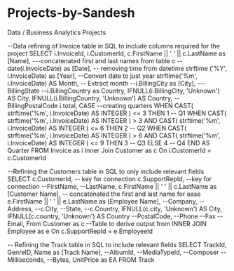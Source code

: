 # Projects-by-Sandesh
Data / Business Analytics Projects

--Data refining of Invoice table in SQL to include columns required for the project
SELECT 
  i.InvoiceId, 
  i.CustomerId, 
  c.FirstName || ' ' || c.LastName as [Name], 
  ---concatenated first and last names from table c
  --date(i.InvoiceDate) as [Date],  -- removing time from datetime
  strftime ('%Y', i.InvoiceDate) as [Year], 
  --Convert date to just year
  strftime('%m', i.InvoiceDate) AS Month, 
  -- Extract month
  --i.BillingCity as [City],
  ---BillingState
  --i.BillingCountry as Country,
  IFNULL(i.BillingCity, 'Unknown') AS City, 
  IFNULL(i.BillingCountry, 'Unknown') AS Country, 
  --BillingPostalCode
  i.total, 
  CASE --creating quarters
  WHEN CAST(
    strftime('%m', i.InvoiceDate) AS INTEGER
  ) <= 3 THEN 1 -- Q1
  WHEN CAST(
    strftime('%m', i.InvoiceDate) AS INTEGER
  ) > 3 
  AND CAST(
    strftime('%m', i.InvoiceDate) AS INTEGER
  ) <= 6 THEN 2 -- Q2
  WHEN CAST(
    strftime('%m', i.InvoiceDate) AS INTEGER
  ) > 6 
  AND CAST(
    strftime('%m', i.InvoiceDate) AS INTEGER
  ) <= 9 THEN 3 -- Q3
  ELSE 4 -- Q4
  END AS Quarter 
FROM 
  Invoice as i 
  Inner Join Customer as c On i.CustomerId = c.CustomerId


  --Refining the Customers table in SQL to only include relevant fields
SELECT 
  c.CustomerId, 
  -- key for connection
  c.SupportRepId, 
  --key for connection
  --FirstName,
  --LastName,
  c.FirstName || ' ' || c.LastName as [Customer Name], 
  -- concatenated the first and last name for ease
  e.FirstName || ' ' || e.LastName as [Employee Name], 
  --Company,
  --Address,
  --c.City,
  --State,
  --c.Country,
  IFNULL(c.city, 'Unknown') AS City, 
  IFNULL(c.country, 'Unknown') AS Country --PostalCode,
  --Phone
  --Fax
  --Email,
From 
  Customer as c --Table to derive output from
  INNER JOIN Employee as e On c.SupportRepId = e.EmployeeId

  -- Refining the Track table in SQL to include relevant fields
SELECT 
  TrackId, 
  GenreID, 
  Name as [Track Name], 
  --AlbumId, 
  --MediaTypeId,
  --Composer
  --Milliseconds,
  --Bytes,
  UnitPrice as EA 
FROM 
  Track


